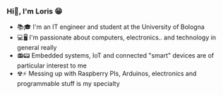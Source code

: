 ### Hi👋, I'm Loris 😁

 - 📚🎓 I'm an IT engineer and student at the University of Bologna 
 - 💻🖥 I'm passionate about computers, electronics.. and technology in general really
 - 📻📟 Embedded systems, IoT and connected "smart" devices are of particular interest to me
 - ☢⚡ Messing up with Raspberry PIs, Arduinos, electronics and programmable stuff is my specialty

<!--
**LorisGiann/LorisGiann** is a ✨ _special_ ✨ repository because its `README.md` (this file) appears on your GitHub profile.

Here are some ideas to get you started:

- 🔭 I’m currently working on ...
- 🌱 I’m currently learning ...
- 👯 I’m looking to collaborate on ...
- 🤔 I’m looking for help with ...
- 💬 Ask me about ...
- 📫 How to reach me: ...
- 😄 Pronouns: ...
- ⚡ Fun fact: ...
